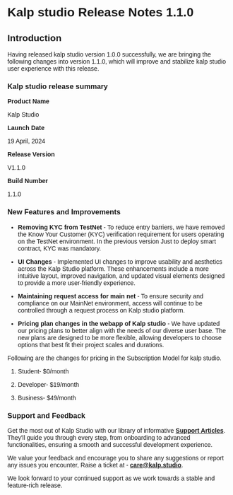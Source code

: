 <style> body {  font-family: "Source Sans 3", sans-serif!important; }</style>
<link href="https://fonts.googleapis.com/css2?family=Source+Sans+3:ital,wght@0,200..900;1,200..900&display=swap" rel="stylesheet">    <link rel="stylesheet" href="https://fonts.googleapis.com/icon?family=Material+Icons">

# Kalp studio Release Notes 1.1.0

## Introduction

Having released kalp studio version 1.0.0 successfully, we are bringing the following changes into version 1.1.0, which will improve and stabilize kalp studio user experience with this release.

### Kalp studio release summary

**Product Name**

Kalp Studio

**Launch Date**

19 April, 2024

**Release Version**

V1.1.0

**Build Number**

1.1.0

### New Features and Improvements

-   **Removing KYC from TestNet** - To reduce entry barriers, we have removed the Know Your Customer (KYC) verification requirement for users operating on the TestNet environment. In the previous version Just to deploy smart contract, KYC was mandatory.
    
-   **UI Changes** - Implemented UI changes to improve usability and aesthetics across the Kalp Studio platform. These enhancements include a more intuitive layout, improved navigation, and updated visual elements designed to provide a more user-friendly experience.
    
-   **Maintaining request access for main net** - To ensure security and compliance on our MainNet environment, access will continue to be controlled through a request process on Kalp studio platform.
    
-   **Pricing plan changes in the webapp of Kalp studio** - We have updated our pricing plans to better align with the needs of our diverse user base. The new plans are designed to be more flexible, allowing developers to choose options that best fit their project scales and durations.

Following are the changes for pricing in the Subscription Model for kalp studio.

1.  Student- $0/month
    
2.  Developer- $19/month
    
3.  Business- $49/month
    

### Support and Feedback

Get the most out of Kalp Studio with our library of informative  [**Support Articles**](https://docs.kalp.studio/ks/welcome-to-kalp-studio-docs/introduction/getting-started-with-kalp-studio). They'll guide you through every step, from onboarding to advanced functionalities, ensuring a smooth and successful development experience.

We value your feedback and encourage you to share any suggestions or report any issues you encounter, Raise a ticket at - [**care@kalp.studio**](https://care.kalp.studio/support/home).

We look forward to your continued support as we work towards a stable and feature-rich release.